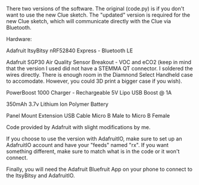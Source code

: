 There two versions of the software. The original (code.py) is if you don't want to use the new Clue sketch. The "updated" version is required for the new Clue sketch, which will communicate directly with the Clue via Bluetooth. 


Hardware:

Adafruit ItsyBitsy nRF52840 Express - Bluetooth LE

Adafruit SGP30 Air Quality Sensor Breakout - VOC and eCO2 (keep in mind that the version I used did not have a STEMMA QT connector. I soldered the wires directly. There is enough room in the Diamnond Select Handheld case to accomodate. However, you could 3D print a bigger case if you wish).

PowerBoost 1000 Charger - Rechargeable 5V Lipo USB Boost @ 1A

350mAh 3.7v Lithium Ion Polymer Battery

Panel Mount Extension USB Cable Micro B Male to Micro B Female


Code provided by Adafruit with slight modifications by me. 


If you choose to use the version with AdafruitIO, make sure to set up an AdafruitIO account and have your "feeds" named "rx". If you want something different, make sure to match what is in the code or it won't connect.

Finally, you will need the Adafruit Bluefruit App on your phone to connect to the ItsyBitsy and AdafruitIO.

